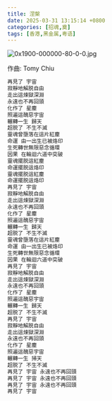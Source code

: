 ```yaml
---
title: 涅槃
date: 2025-03-31 13:15:14 +0800
categories: [招魂,奠]
tags: [香港,黑金属,粤语]
---
```


![0x1900-000000-80-0-0.jpg](https://b2.235421.xyz/pic/2025/03/c34e11d81c2795806d861f1ac7becf72.jpg)

作曲: Tomy Chiu

```txt
再見了 宇宙
寂靜地解脱自由
走出這煉獄深淵
永遠也不再回頭
化作了 星塵
照遍這醜惡宇宙
輾轉一生 歸天
超脱了 不生不滅
靈魂曾墮落在這片紅塵
命運 由一出生已被烙印
生死轉世無限惡念循環
因果 在輪迴六道中突破
靈魂擺脱這紅塵
命運擺脱這烙印
靈魂擺脱這紅塵
命運擺脱這烙印
再見了 宇宙
寂靜地解脱自由
走出這煉獄深淵
永遠也不再回頭
化作了 星塵
照遍這醜惡宇宙
輾轉一生 歸天
超脱了 不生不滅
靈魂曾墮落在這片紅塵
命運 由一出生已被烙印
生死轉世無限惡念循環
因果 在輪迴六道中突破
再見了 宇宙
寂靜地解脱自由
走出這煉獄深淵
永遠也不再回頭
化作了 星塵
照遍這醜惡宇宙
輾轉一生 歸天
超脱了 不生不滅
再見了 宇宙
寂靜地解脱自由
走出這煉獄深淵
永遠也不再回頭
化作了 星塵
照遍這醜惡宇宙
輾轉一生 掃天
超脱了 不生不滅
再見了 宇宙 永遠也不再回頭
再見了 宇宙 永遠也不再回頭
再見了 宇宙 永遠也不再回頭
再見了 宇宙
```
